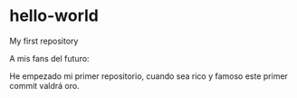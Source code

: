 # hello-world
My first repository

A mis fans del futuro:

He empezado mi primer repositorio, cuando sea rico y famoso
este primer commit valdrá oro.
